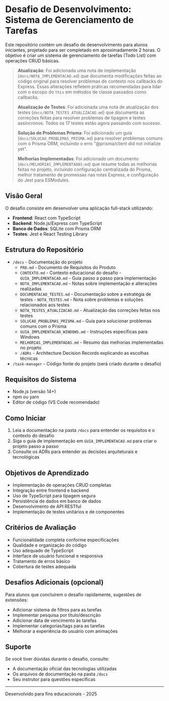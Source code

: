 # Desafio de Desenvolvimento: Sistema de Gerenciamento de Tarefas

Este repositório contém um desafio de desenvolvimento para alunos iniciantes, projetado para ser completado em aproximadamente 2 horas. O objetivo é criar um sistema de gerenciamento de tarefas (Todo List) com operações CRUD básicas.

> **Atualização**: Foi adicionada uma nota de implementação (`docs/NOTA_IMPLEMENTACAO.md`) que documenta modificações feitas ao código original para resolver problemas de contexto nos callbacks do Express. Essas alterações refletem práticas recomendadas para lidar com o escopo do `this` em métodos de classe passados como callbacks.
>
> **Atualização de Testes**: Foi adicionada uma nota de atualização dos testes (`docs/NOTA_TESTES_ATUALIZACAO.md`) que documenta as correções feitas para resolver problemas de tipagem e testes assíncronos. Todos os 17 testes estão agora passando com sucesso.
>
> **Solução de Problemas Prisma**: Foi adicionado um guia (`docs/SOLUCAO_PROBLEMAS_PRISMA.md`) para resolver problemas comuns com o Prisma ORM, incluindo o erro "@prisma/client did not initialize yet".
>
> **Melhorias Implementadas**: Foi adicionado um documento (`docs/MELHORIAS_IMPLEMENTADAS.md`) que resume todas as melhorias feitas no projeto, incluindo configuração centralizada do Prisma, melhor tratamento de promessas nas rotas Express, e configuração do Jest para ESModules.

## Visão Geral

O desafio consiste em desenvolver uma aplicação full-stack utilizando:
- **Frontend**: React com TypeScript
- **Backend**: Node.js/Express com TypeScript
- **Banco de Dados**: SQLite com Prisma ORM
- **Testes**: Jest e React Testing Library

## Estrutura do Repositório

- `/docs` - Documentação do projeto
  - `PRD.md` - Documento de Requisitos do Produto
  - `CONTEXTO.md` - Contexto educacional do desafio  - `GUIA_IMPLEMENTACAO.md` - Guia passo a passo para implementação
  - `NOTA_IMPLEMENTACAO.md` - Notas sobre implementação e alterações realizadas
  - `DOCUMENTACAO_TESTES.md` - Documentação sobre a estratégia de testes  - `NOTA_TESTES.md` - Nota sobre problemas e soluções relacionados aos testes
  - `NOTA_TESTES_ATUALIZACAO.md` - Atualização das correções feitas nos testes
  - `SOLUCAO_PROBLEMAS_PRISMA.md` - Guia para solucionar problemas comuns com o Prisma
  - `GUIA_IMPLEMENTACAO_WINDOWS.md` - Instruções específicas para Windows
  - `MELHORIAS_IMPLEMENTADAS.md` - Resumo das melhorias implementadas no projeto
  - `/ADRs` - Architecture Decision Records explicando as escolhas técnicas
- `/task-manager` - Código fonte do projeto (será criado durante o desafio)

## Requisitos do Sistema

- Node.js (versão 14+)
- npm ou yarn
- Editor de código (VS Code recomendado)

## Como Iniciar

1. Leia a documentação na pasta `/docs` para entender os requisitos e o contexto do desafio
2. Siga o guia de implementação em `GUIA_IMPLEMENTACAO.md` para criar o projeto passo a passo
3. Consulte os ADRs para entender as decisões arquiteturais e tecnológicas

## Objetivos de Aprendizado

- Implementação de operações CRUD completas
- Integração entre frontend e backend
- Uso de TypeScript para tipagem segura
- Persistência de dados em banco de dados
- Desenvolvimento de API RESTful
- Implementação de testes unitários e de componentes

## Critérios de Avaliação

- Funcionalidade completa conforme especificações
- Qualidade e organização do código
- Uso adequado de TypeScript
- Interface de usuário funcional e responsiva
- Tratamento de erros básico
- Cobertura de testes adequada

## Desafios Adicionais (opcional)

Para alunos que concluírem o desafio rapidamente, sugestões de extensões:
- Adicionar sistema de filtros para as tarefas
- Implementar pesquisa por título/descrição
- Adicionar data de vencimento às tarefas
- Implementar categorias/tags para as tarefas
- Melhorar a experiência do usuário com animações

## Suporte

Se você tiver dúvidas durante o desafio, consulte:
- A documentação oficial das tecnologias utilizadas
- Os arquivos de documentação na pasta `/docs`
- Seu instrutor para questões específicas

---

Desenvolvido para fins educacionais - 2025

